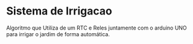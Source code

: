 # Sistema de Irrigacao

Algoritmo que Utiliza de um RTC e Reles juntamente com o arduino UNO para irrigar o jardim de forma automática.
